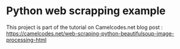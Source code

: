 # Python web scrapping example

This project is part of the tutorial on Camelcodes.net blog post :
https://camelcodes.net/web-scraping-python-beautifulsoup-image-processing-html



